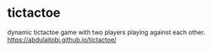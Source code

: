 # tictactoe

dynamic tictactoe game with two players playing against each other. 
https://abdulaitobi.github.io/tictactoe/
